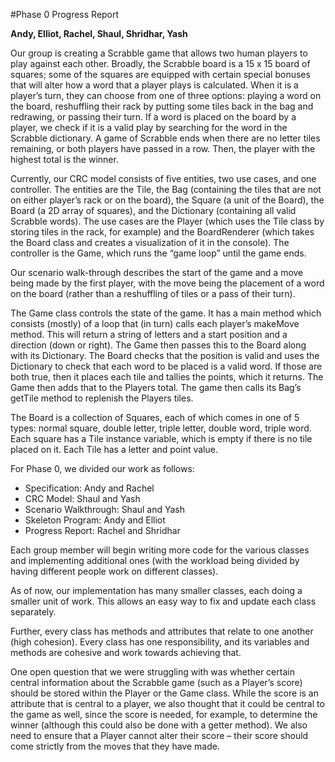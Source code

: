 #Phase 0 Progress Report

**Andy, Elliot, Rachel, Shaul, Shridhar, Yash**


Our group is creating a Scrabble game that allows two human players to play against each other. Broadly, the Scrabble board is a 15 x 15 board of squares; some of the squares are equipped with certain special bonuses that will alter how a word that a player plays is calculated. When it is a player’s turn, they can choose from one of three options: playing a word on the board, reshuffling their rack by putting some tiles back in the bag and redrawing, or passing their turn. If a word is placed on the board by a player, we check if it is a valid play by searching for the word in the Scrabble dictionary. A game of Scrabble ends when there are no letter tiles remaining, or both players have passed in a row. Then, the player with the highest total is the winner.

Currently, our CRC model consists of five entities, two use cases, and one controller. The entities are the Tile, the Bag (containing the tiles that are not on either player’s rack or on the board), the Square (a unit of the Board), the Board (a 2D array of squares), and the Dictionary (containing all valid Scrabble words). The use cases are the Player (which uses the Tile class by storing tiles in the rack, for example) and the BoardRenderer (which takes the Board class and creates a visualization of it in the console). The controller is the Game, which runs the “game loop” until the game ends.

Our scenario walk-through describes the start of the game and a move being made by the first player, with the move being the placement of a word on the board (rather than a reshuffling of tiles or a pass of their turn).

The Game class controls the state of the game. It has a main method which consists (mostly) of a loop that (in turn) calls each player’s makeMove method. This will return a string of letters and a start position and a direction (down or right). The Game then passes this to the Board along with its Dictionary. The Board checks that the position is valid and uses the Dictionary to check that each word to be placed is a valid word. If those are both true, then it places each tile and tallies the points, which it returns. The Game then adds that to the Players total. The game then calls its Bag’s getTile method to replenish the Players tiles.

The Board is a collection of Squares, each of which comes in one of 5 types: normal square, double letter, triple letter, double word, triple word. Each square has a Tile instance variable, which is empty if there is no tile placed on it. Each Tile has a letter and point value.

For Phase 0, we divided our work as follows:

- Specification: Andy and Rachel 
- CRC Model: Shaul and Yash 
- Scenario Walkthrough: Shaul and Yash 
- Skeleton Program: Andy and Elliot 
- Progress Report: Rachel and Shridhar

Each group member will begin writing more code for the various classes and implementing additional ones (with the workload being divided by having different people work on different classes).

As of now, our implementation has many smaller classes, each doing a smaller unit of work. This allows an easy way to fix and update each class separately.

Further, every class has methods and attributes that relate to one another (high cohesion). Every class has one responsibility, and its variables and methods are cohesive and work towards achieving that.

One open question that we were struggling with was whether certain central information about the Scrabble game (such as a Player’s score) should be stored within the Player or the Game class. While the score is an attribute that is central to a player, we also thought that it could be central to the game as well, since the score is needed, for example, to determine the winner (although this could also be done with a getter method). We also need to ensure that a Player cannot alter their score – their score should come strictly from the moves that they have made. 